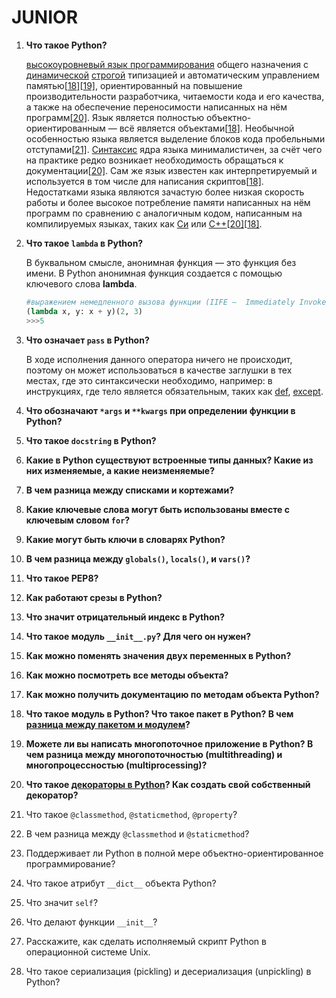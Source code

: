 # JUNIOR

1. **Что такое Python?**

   [высокоуровневый язык программирования](https://ru.wikipedia.org/wiki/Высокоуровневый_язык_программирования) общего назначения с [динамической](https://ru.wikipedia.org/wiki/Динамическая_типизация) [строгой](https://ru.wikipedia.org/wiki/Строгая_типизация) типизацией и автоматическим управлением памятью[[18\]](https://ru.wikipedia.org/wiki/Python#cite_note-:2-18)[[19\]](https://ru.wikipedia.org/wiki/Python#cite_note-19), ориентированный на повышение производительности разработчика, читаемости кода и его качества, а также на обеспечение переносимости написанных на нём программ[[20\]](https://ru.wikipedia.org/wiki/Python#cite_note-:1-20). Язык является полностью объектно-ориентированным — всё является объектами[[18\]](https://ru.wikipedia.org/wiki/Python#cite_note-:2-18). Необычной особенностью языка является выделение блоков кода пробельными отступами[[21\]](https://ru.wikipedia.org/wiki/Python#cite_note-21). [Синтаксис](https://ru.wikipedia.org/wiki/Синтаксис_(программирование)) ядра языка минималистичен, за счёт чего на практике редко возникает необходимость обращаться к документации[[20\]](https://ru.wikipedia.org/wiki/Python#cite_note-:1-20). Сам же язык известен как интерпретируемый и используется в том числе для написания скриптов[[18\]](https://ru.wikipedia.org/wiki/Python#cite_note-:2-18). Недостатками языка являются зачастую более низкая скорость работы и более высокое потребление памяти написанных на нём программ по сравнению с аналогичным кодом, написанным на компилируемых языках, таких как [Си](https://ru.wikipedia.org/wiki/Си_(язык_программирования)) или [C++](https://ru.wikipedia.org/wiki/C%2B%2B)[[20\]](https://ru.wikipedia.org/wiki/Python#cite_note-:1-20)[[18\]](https://ru.wikipedia.org/wiki/Python#cite_note-:2-18).

2. **Что такое `lambda` в Python?**

   В буквальном смысле, анонимная функция — это функция без имени. В Python анонимная функция создается с помощью ключевого слова **lambda**.

   ```python
   #выражением немедленного вызова функции (IIFE —  Immediately Invoked Function Expression, произносится «iffy»). Вот пример:
   (lambda x, y: x + y)(2, 3)
   >>>5
   ```

   

3. **Что означает `pass` в Python?**

   В ходе исполнения данного оператора ничего не происходит, поэтому он может использоваться в качестве заглушки в тех местах, где это синтаксически необходимо, например: в инструкциях, где тело является обязательным, таких как [def](https://pythonz.net/references/named/fynktsiya/), [except](https://pythonz.net/references/named/try-except-finally/).

4. **Что обозначают `*args` и `**kwargs` при определении функции в Python?**

   

5. **Что такое `docstring` в Python?**

   

6. **Какие в Python существуют встроенные типы данных? Какие из них изменяемые, а какие неизменяемые?**

   

7. **В чем разница между списками и кортежами?**

   

8. **Какие ключевые слова могут быть использованы вместе с ключевым словом `for`?**

   

9. **Какие могут быть ключи в словарях Python?**

   

10. **В чем разница между `globals()`, `locals()`, и `vars()`?**

    

11. **Что такое PEP8?**

    

12. **Как работают срезы в Python?**

    

13. **Что значит отрицательный индекс в Python?**

    

14. **Что такое модуль `__init__.py`? Для чего он нужен?**

    

15. **Как можно поменять значения двух переменных в Python?**

    

16. **Как можно посмотреть все методы объекта?**

    

17. **Как можно получить документацию по методам объекта Python?**

    

18. **Что такое модуль в Python? Что такое пакет в Python? В чем [разница между пакетом и модулем](https://pythonist.ru/10-paketov-django-kotorye-vy-dolzhny-znat/)?**

    

19. **Можете ли вы написать многопоточное приложение в Python? В чем разница между многопоточностью (multithreading) и многопроцессностью (multiprocessing)?**

    

20. **Что такое [декораторы в Python](https://pythonist.ru/dekoratory-v-python/)? Как создать свой собственный декоратор?**

    

21. Что такое `@classmethod`, `@staticmethod`, `@property`?

22. В чем разница между `@classmethod` и `@staticmethod`?

23. Поддерживает ли Python в полной мере объектно-ориентированное программирование?

24. Что такое атрибут `__dict__` объекта Python?

25. Что значит `self`?

26. Что делают функции `__init__`?

27. Расскажите, как сделать исполняемый скрипт Python в операционной системе Unix.

28. Что такое сериализация (pickling) и десериализация (unpickling) в Python?